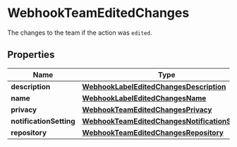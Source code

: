 

# WebhookTeamEditedChanges

The changes to the team if the action was `edited`.

## Properties

| Name | Type | Description | Notes |
|------------ | ------------- | ------------- | -------------|
|**description** | [**WebhookLabelEditedChangesDescription**](WebhookLabelEditedChangesDescription.md) |  |  [optional] |
|**name** | [**WebhookLabelEditedChangesName**](WebhookLabelEditedChangesName.md) |  |  [optional] |
|**privacy** | [**WebhookTeamEditedChangesPrivacy**](WebhookTeamEditedChangesPrivacy.md) |  |  [optional] |
|**notificationSetting** | [**WebhookTeamEditedChangesNotificationSetting**](WebhookTeamEditedChangesNotificationSetting.md) |  |  [optional] |
|**repository** | [**WebhookTeamEditedChangesRepository**](WebhookTeamEditedChangesRepository.md) |  |  [optional] |



